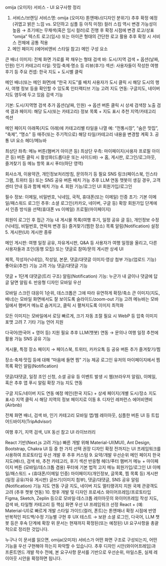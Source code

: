 omija (오미자) 서비스 - UI 요구사항 정리
1. 서비스/브랜딩
서비스명: omija (오미자)
톤앤매너(디자인 분위기)
추후 확정 예정 (귀엽고 밝은 느낌 vs. 모던하고 심플 등 아직 미정)
컬러 스킴 역시 변경 가능성이 높음 → 초기에는 무채색(혹은 임시 컬러)로 진행 후 확정 시점에 변경
로고/상표
“omija” 텍스트 로고(임시) 또는 아이콘 형태의 간단한 로고 활용
추후 확정 시 서비스 전체에 공통 적용
2. 메인 페이지 (에어비앤비 스타일 참고)
메인 구성 요소

큰 배너 이미지: 전체 화면 가로를 꽉 채우는 형태
검색 바: 도시/지역 검색 + 옵션(날짜, 인원)
인기 카테고리 타일: 맛집·축제·명소 등
리뷰(후기) 섹션: 사용자들이 작성한 여행 후기 등
주요 컨셉: 한국 지도 + 도시별 클릭

메인 배너(또는 메인 화면)에 “한국 지도”를 배치
사용자가 도시 클릭 시 해당 도시의 행사, 여행 정보 등을 확인할 수 있도록 인터랙티브 기능 고려
지도 연동: 구글지도, 네이버 지도 염두에 두고 있음
검색 기능

기본: 도시/지역명 검색
추가 옵션(날짜, 인원) → 옵션 버튼 클릭 시 상세 검색창 노출
검색 결과 페이지: 해당 도시(또는 카테고리) 정보 목록 + 지도 표시
추천 지역/카테고리 섹션

메인 페이지 아래쪽(지도 아래)에 카테고리별 타일을 나열
예: “전통시장”, “숨은 맛집”, “축제”, “명소” 등
매주(또는 주기적으로) 해당 타일/카테고리 내용을 변경할 계획
3. 공통 UI 요소
헤더/메뉴바

최상단 좌측: 메뉴 버튼(햄버거 아이콘 등)
최상단 우측: 마이페이지(사용자 프로필 아이콘 등) 버튼
클릭 시 활성화(드롭다운 또는 사이드바) → 홈, 게시판, 로그인/로그아웃, 즐겨찾기 등 메뉴 항목 표시
푸터(하단 영역)

회사소개, 이용약관, 개인정보처리방침, 문의하기 등 필요
SNS 링크(페이스북, 인스타그램, 트위터 등) 또는 SNS 공유 버튼 배치 가능
추후 LLM 연동 챗봇이 생길 경우, 고객센터 안내 등과 함께 배치 가능
4. 회원 기능/로그인 UI
회원가입/로그인

필수 정보: 이메일, 비밀번호, 닉네임, 국적, 휴대폰(또는 이메일) 인증
초기: 기본 이메일/패스워드 로그인
추후: 소셜 로그인(카카오, 네이버, 구글 등) 확장
회원가입 단계에서 인증 방식을 선택(휴대폰 vs 이메일)
프로필(마이페이지)

회원이 로그인 후 접근 가능
내 게시물 목록(여행 후기, 일정 공유 글 등), 개인정보 수정(닉네임, 비밀번호, 연락처 변경 등)
즐겨찾기(찜한 장소) 목록
알림(Notification) 설정
5. 게시판(UI)
게시판 종류

메인 게시판: 여행 일정 공유, 자유게시판, Q&A 등
사용자가 여행 일정을 올리고, 다른 사용자들과 조인(동행 모집) 또는 댓글로 참여/문의
게시판 상세 UI

제목, 작성자(닉네임), 작성일, 본문, 댓글/대댓글
이미지·영상 첨부 가능(업로드 기능)
좋아요(추천) 기능 고려 가능
댓글/대댓글 기능

댓글 + 1단계 대댓글(트리 구조)
알림(Notification) 기능: 누군가 내 글이나 댓글에 답글 달면 알림
6. 반응형 디자인
모바일 우선

모바일 스크린 대응이 1순위, 데스크톱은 그에 따라 유연하게 확장/축소
큰 이미지(지도, 배너)는 모바일 화면에서도 잘 보이도록 슬라이드/zoom-out 기능 고려
메뉴바는 모바일에서 햄버거 메뉴로 숨겨지고, 클릭 시 펼쳐지도록
이미지 최적화

모든 이미지는 모바일에서 로딩 빠르게, 크기 자동 조절
필요 시 WebP 등 압축 이미지 포맷 고려
7. 기타 기능
언어 지원

다국어(한국어 + 영어 등) 지원 필요
추후 LLM(챗봇) 연동 → 문의나 여행 일정 추천에 활용 가능
SNS 공유 기능

게시물, 특정 장소 페이지 → 페이스북, 트위터, 카카오톡 등 공유 버튼 추가
즐겨찾기/찜

장소·축제·맛집 등에 대해 “마음에 들면 찜” 기능 제공
로그인 유저의 마이페이지에서 찜 목록 확인
알림(Notification)

댓글/대댓글, 일정 조인 신청, 소셜 공유 등 이벤트 발생 시
웹(브라우저 알림), 이메일, 혹은 추후 앱 푸시 알림 확장 가능
지도 연동

구글 지도/네이버 지도 연동 예정
메인(한국 지도) + 상세 페이지(개별 도시/장소 지도 표시)
지역 클릭 시 해당 지역의 정보 페이지로 이동
8. 디자인 레퍼런스
에어비앤비(Airbnb)

전체 화면 배너, 검색 바, 인기 카테고리
모바일 앱/웹 레이아웃, 심플한 버튼 UI 등
트립어드바이저(TripAdvisor)

여행 후기, 지역 검색, UX 동선 참고
UI 라이브러리

React 기반(Next.js 고려 가능)
빠른 개발 위해 Material-UI(MUI), Ant Design, Bootstrap, Chakra UI 등 중 한 가지 선택 권장
디자인 확정 전까지는 UI 프레임워크를 사용하여 프로토타입 우선 개발 후 추후 커스텀
9. 요약/개발 우선순위
메인 페이지
한국 지도(배너), 검색 바, 추천 카테고리, 후기 섹션
반응형 헤더/푸터
햄버거 메뉴 + 마이페이지 버튼 (모바일/데스크톱 겸용)
푸터에 기본 법적 고지 메뉴
회원가입/로그인 UI
이메일/패스워드 + (휴대폰/이메일 인증)
마이페이지(개인정보, 글목록, 찜 목록 등)
게시판(일정 공유/자유 게시판)
글쓰기(이미지 첨부), 댓글/대댓글, SNS 공유
알림(Notification) 기능
지도 연동
구글 지도, 네이버 지도
멀티랭귀지 지원
국제 관광객도 고려 (추후 챗봇 연동)
10. 향후 개발 및 디자인 프로세스
와이어프레임/프로토타입
Figma, Sketch, Zeplin 등으로 모바일·데스크톱 레이아웃의 와이어프레임 작성
지도, 검색 바, 타일형 카테고리 등 핵심 화면 우선
UI 프레임워크 선정
React + (예: Material-UI)로 빠르게 개발
스타일 가이드(컬러, 폰트)는 톤앤매너 확정 시점에 반영
반복적인 피드백/수정
기능별 구현 후 UX 테스트 → 보완
소셜 로그인, 다국어, LLM 챗봇 등은 후속 단계에 확장
위 문서는 현재까지 확정된(또는 예정된) UI 요구사항을 총괄적으로 정리한 것입니다.

누구나 이 문서를 읽으면, omija(오미자) 서비스가 어떤 화면 구조로 구성되는지, 어떤 기능을 우선 구현해야 하는지 파악할 수 있습니다.
추후 디자인 시안(와이어프레임)과 프론트엔드 개발 착수 전에, 본 요구사항 문서를 기반으로 우선순위, 마일스톤, 실제 레이아웃 시안을 확정하면 됩니다.
